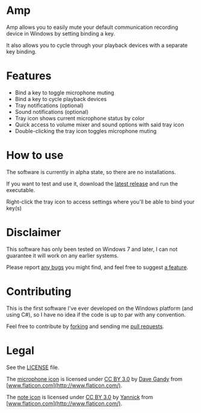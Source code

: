 Amp
======

Amp allows you to easily mute your default communication recording device in Windows by setting binding a key.

It also allows you to cycle through your playback devices with a separate key binding.


Features
======

* Bind a key to toggle microphone muting
* Bind a key to cycle playback devices
* Tray notifications (optional)
* Sound notifications (optional)
* Tray icon shows current microphone status by color
* Quick access to volume mixer and sound options with said tray icon
* Double-clicking the tray icon toggles microphone muting


How to use
======

The software is currently in alpha state, so there are no installations.

If you want to test and use it, download the [latest release](https://github.com/p3lim/Amp/releases) and run the executable.

Right-click the tray icon to access settings where you'll be able to bind your key(s)


Disclaimer
======

This software has only been tested on Windows 7 and later, I can not guarantee it will work on any earlier systems.

Please report [any bugs](https://github.com/p3lim/Amp/issues?q=is%3Aopen+is%3Aissue+label%3Abug) you might find, and feel free to suggest [a feature](https://github.com/p3lim/Amp/issues?q=is%3Aopen+is%3Aissue+label%3Aenhancement).


Contributing
======

This is the first software I've ever developed on the Windows platform (and using C#), so I have no idea if the code is up to par with any convention.

Feel free to contribute by [forking](https://github.com/p3lim/Amp/fork) and sending me [pull requests](https://github.com/p3lim/Amp/pulls?q=is%3Aopen+is%3Apr).


Legal
======

See the [LICENSE](https://github.com/p3lim/Amp/blob/master/LICENSE) file.

The [microphone icon](https://github.com/p3lim/Amp/tree/master/Resources/Icons/microphone) is licensed under [CC BY 3.0](http://creativecommons.org/licenses/by/3.0/) by [Dave Gandy](http://www.flaticon.com/authors/dave-gandy) from [www.flaticon.com](http://www.flaticon.com/).

The [note icon](https://github.com/p3lim/Amp/tree/master/Resources/Icons/note) is licensed under [CC BY 3.0](http://creativecommons.org/licenses/by/3.0/) by [Yannick](http://yanlu.de) from [www.flaticon.com](http://www.flaticon.com/).

